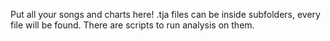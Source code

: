 Put all your songs and charts here! .tja files can be inside subfolders, every file will be found.
There are scripts to run analysis on them.
